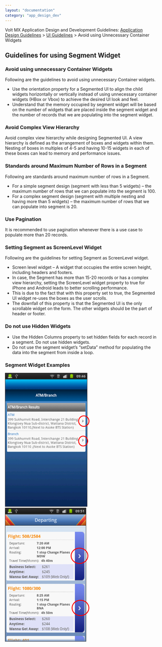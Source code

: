 ```yaml
---
layout: "documentation"
category: "app_design_dev"
---
```

                          

Volt MX  Application Design and Development Guidelines: [Application Design Guidelines](Application_Design_Guidelines_Overview.html) > [UI Guidelines](UI_Guidelines.html) > Avoid using Unnecessary Container Widgets

Guidelines for using Segment Widget
-----------------------------------

### Avoid using unnecessary Container Widgets

Following are the guidelines to avoid using unnecessary Container widgets.

*   Use the orientation property for a Segmented UI to align the child widgets horizontally or vertically instead of using unnecessary container widgets (HBox or Vbox) to achieve the desired UI look and feel.
*   Understand that the memory occupied by segment widget will be based on the number of widgets that are placed inside the segment widget and the number of records that we are populating into the segment widget.

### Avoid Complex View Hierarchy

Avoid complex view hierarchy while designing Segmented UI. A view hierarchy is defined as the arrangement of boxes and widgets within them. Nesting of boxes in multiples of 4-5 and having 10-15 widgets in each of these boxes can lead to memory and performance issues.

### Standards around Maximum Number of Rows in a Segment

Following are standards around maximum number of rows in a Segment.

*   For a simple segment design (segment with less than 5 widgets) – the maximum number of rows that we can populate into the segment is 100.
*   For a complex segment design (segment with multiple nesting and having more than 5 widgets) – the maximum number of rows that we can populate into segment is 20.

### Use Pagination

It is recommended to use pagination whenever there is a use case to populate more than 20 records.

### Setting Segment as ScreenLevel Widget

Following are the guidelines for setting Segment as ScreenLevel widget.

*   Screen level widget – A widget that occupies the entire screen height, including headers and footers.
*   In case, the Segment has more than 15-20 records or has a complex view hierarchy, setting the ScreenLevel widget property to true for iPhone and Android leads to better scrolling performance.
*   This is due to the fact that with this property set to true, the Segmented UI widget re-uses the boxes as the user scrolls.
*   The downfall of this property is that the Segmented UI is the only scrollable widget on the form. The other widgets should be the part of header or footer.

### Do not use Hidden Widgets

*   Use the Hidden Columns property to set hidden fields for each record in a segment. Do not use hidden widgets.
*   Do not use the segment widget’s “setData” method for populating the data into the segment from inside a loop.

### Segment Widget Examples

![](Resources/Images/SegmentWidgetExamples1_280x442.png) ![](Resources/Images/SegmentWidgetExamples2_280x442.png)
